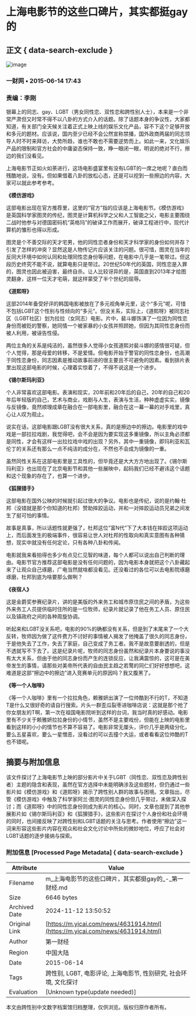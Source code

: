 # 上海电影节的这些口碑片，其实都挺gay的

## 正文 { data-search-exclude }


![image](https://m.yicai.com/search)

### 一财网 • 2015-06-14 17:43

### 责编：李刚

银幕上的同志、gay、LGBT（男女同性恋、双性恋和跨性别人士），本来是一个非常严肃但又时常不得不以八卦的方式介入的话题。除了话题本身的争议性，大家都知道，有关部门全天候关注着正式上映上线的娱乐文化产品，容不下这个足够开放和多元的题材。应该说，国内至少已经不会公然宣称禁播，国外政商两届的同志领导人时不时来拜访，大势所趋，谁也不敢也不需要逆势而上。如此一来，文化娱乐产品的限制和官方社会的中庸姿态保持一致，睁一眼闭一眼，明说的绝对不行，擦边的我们没看见。

上海电影节正如火如荼进行，这场电影盛宴里有没有LGBT的一席之地呢？直白而残酷地说，没有。但如果借着八卦的放松心态，还是可以挖到一些擦边的内容，大家可以就此参考参考。

**《模仿游戏》**

这部电影出现在官方推荐里，这里的“官方”指的应该是上海电影节。《模仿游戏》是英国科学家图灵的传纪，图灵是计算机科学之父和人工智能之父，电影主要围绕二战时他参与对德国密码机“英格玛”的破译工作而展开，破译工程进行中，现代计算机的雏形也得以形成。

图灵是个不善交际的天才宅男，他的同性恋者身份和天才科学家的身份如何并存？引发了怎样的冲突？显然这是人物传记片应该关注的问题。很可惜，图灵在当年的反同大环境中如何认同和处理同性恋身份等问题，在电影中几乎是一笔带过。但这段历史终究不能不说，就算电影只是带过。20世纪50年代的英国，同性恋是入罪的，图灵也因此被迫害，最终自杀。让人比较讶异的是，英国直到2013年才给图灵翻身，这样一位天才宅萌，就这样蒙受了半个世纪的屈辱。

**《道熙呀》**

这部2014年备受好评的韩国电影被放在了多元视角单元里，这个“多元”呢，可惜不包括LGBT这个性别与性倾向的“多元”。但没关系，实际上，《道熙呀》被同志社区（LGBT社区）划为拉拉（女同志）电影。片中，裴斗娜饰演了一位因为同性恋身份而被贬的警察，她同情一个被家暴的小女孩并照顾她，但因为其同性恋身份而被人利用，被诬告性侵。

两位主角的关系是纯洁的，虽然很多人觉得小女孩道熙对裴斗娜的感情很可疑，但个人觉得，那是母爱的转移，不是爱情。但电影开始于警官的同性恋身份，也高潮于同性恋身份，同志因素是推动故事前进的很主要且不可避免的因素。看到排片表里出现这部电影的时候，心理着实惊着了，不得不说这是一个进步。

**《锡尔斯玛利亚》**

个人非常喜欢这部电影。表演和现实，20年前和20年后的自己，20年的自己和20年后年轻版的自己，艺术与商业，戏剧与人生，表演与生活，种种虚虚实实，镜像与反镜像，竟然顺理成章在融合在一部电影里，融合在这一幕一幕的对手戏里，真心让人叹为观止。

说实在话，这部电影跟LGBT没有很大关系，真的是擦边中的擦边。电影里的戏中戏是一部拉拉戏剧，我觉得吧，会不会是因为要实现这多重镜像，所以主角必须都是同性，才会有这样一出拉拉戏中戏的出现？另外，其中一重镜像，即玛利亚和瓦伦丁的关系还有那么一点不纯洁的成分在，不然也不会成为镜像的一重。

虽然同性关系在这部电影里是工具性的，但毕竟还是大大方方地出现了。《锡尔斯玛利亚》也出现在了北京电影节和其他一些展映中，起码我们已经不避讳这个话题和这个现象的存在了，也算一个进步。

**《狐狸猎手》**

这部电影在国外公映的时候就引起过很大的争议。电影也是传纪，说的是约翰·杜邦（没错就是那个你知道的杜邦）赞助摔跤运动，并和一对摔跤运动员兄弟之间发生了挺可怕的事情。

故事是真事，所以话题性就更强了，杜邦这位“富N代”下了大本钱在摔跤这项运动上，而后面发生的极端事件，很容易让世人对杜邦的性取向和真实意图有各种猜想，现实中就没有任何定论，只有各种八卦和传闻。

电影就我来看拍得也多少有点见仁见智的味道，每个人都可以说出自己判断的理由。电影节官方推荐这部电影是没有任何问题的，因为电影本身就把这个八卦藏起来了让观众自己琢磨，广电当然就啥都没看见。还没看过的各位可以去电影院琢磨琢磨，杜邦到底为啥要那么做咧？

**《夜宿人》**

这是金爵奖参赛纪录片，讲的是美版的外来务工和城市原住民之间的矛盾，为这些外来务工人员提供临时住所的是一位牧师，纪录片就记录了他在务工人员、原住民以及镇政府之间的各种周旋协调。

听起来和LGBT没关系吧，电影的90%的确都没有关系，但是到了末尾来了一个大反转，牧师因为做了这件费力不讨好的事情被人揭发了他掩盖了很久的同志身份，于是他失去了工作，失去了家庭，自己变成了务工者。我不是故意要剧透的，但是不透就写不下去了。这是纪录片呢，牧师的同志身份虽然和纪录片本身要说的事没有太大关系，但由于他的同志身份而产生的连锁反应，让我满震惊的，这可是在美帝发生的事情，请那些对美帝所代表的自由民主趋之若鹜的同仁们好好想想吧，这难道是这部“擦边中的擦边”进入竞赛单元的原因吗？我又腹黑了。

**《等一个人咖啡》**

《等一个人咖啡》里有一个拉拉角色，赖雅妍出演了一位帅酷到不行的T，不知道T是什么又很好奇的请自行搜索。片头一群歪瓜裂枣进咖啡店说：这就是那个抢了你女朋友的T啊，第一次在祖国电影院听到这样的台词，我当时真的好感动。电影里有不少关于赖雅妍拉拉身份的小情节，虽然不是主要戏份，但能在上映的电影里看到这样的小小的情节也不算不容易了。电影非常无厘头，评价几乎是两级分化，要么五星喜欢，要么一星憎恶，没看过的可以去撞个大运，或者看看这位帅酷的T也不错呢。

## 摘要与附加信息

<!-- tcd_abstract -->
该文件探讨了上海电影节上映的部分影片中关于LGBT（同性恋、双性恋及跨性别者）主题的隐含和表现，虽然在官方选择中未能明确涉及这些题材，但仍通过一些影片如《模仿游戏》和《道熙呀》揭示了跨性别人群的故事与困境。文章指出，尽管《模仿游戏》中触及了科学家阿兰·图灵的同性恋身份但几乎带过，未做深入探讨；而《道熙呀》中的同性恋身份则成为影片的核心。同时，文章也提到了其他参展影片如《锡尔斯玛利亚》和《狐狸猎手》，这些影片在探讨个人身份和社会环境的同时，也间接反映了对跨性别和LGBT话题的关注与思考。作者使用“擦边”这一词来形容这些影片内容在观众和社会文化讨论中所处的微妙地位，呼应了社会对LGBT话题的逐步接纳与探索。
<!-- tcd_abstract_end -->

### 附加信息 [Processed Page Metadata] { data-search-exclude }

| Attribute       | Value                                  |
|-----------------|----------------------------------------|
| Filename        | m_上海电影节的这些口碑片，其实都挺gay的_-_第一财经.md                             |
| Size            | 6646 bytes                           |
| Archived Date   | 2024-11-12 13:50:52                             |
| Original Link   | [https://m.yicai.com/news/4631914.html](https://m.yicai.com/news/4631914.html)                       |
| Author          | 第一财经                               |
| Region          | 中国大陆                               |
| Date            | 2015-06-14                                 |
| Tags            | 跨性别, LGBT, 电影评论, 上海电影节, 性别研究, 社会环境, 文化探讨                                 |
| Evaluation            | [Unknown type(update needed)]                                 |
<!-- tcd_table_end -->

本文由跨性别中文数字档案馆归档整理，仅供浏览。版权归原作者所有。
